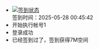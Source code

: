 - [![签到状态](https://github.com/womade/Cloud189-Actions/actions/workflows/main.yml/badge.svg?branch=main)](https://github.com/womade/Cloud189-Actions/actions/workflows/main.yml) <br> 签到时间：2025-05-28 00:45:42
- 开始执行帐号1
- 登录成功
- 已经签到过了，签到获得7M空间
